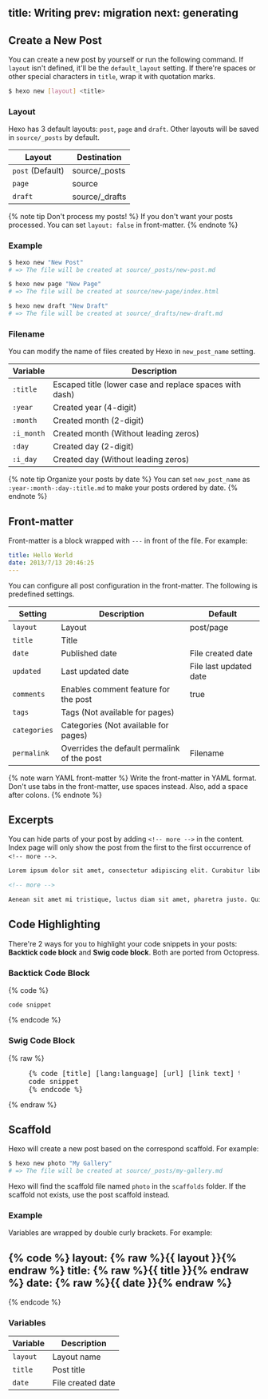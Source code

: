 title: Writing
prev: migration
next: generating
---
## Create a New Post

You can create a new post by yourself or run the following command. If `layout` isn't defined, it'll be the `default_layout` setting. If there're spaces or other special characters in `title`, wrap it with quotation marks.

``` bash
$ hexo new [layout] <title>
```

### Layout

Hexo has 3 default layouts: `post`, `page` and `draft`. Other layouts will be saved in `source/_posts` by default.

Layout | Destination
--- | ---
`post` (Default) | source/_posts
`page` | source
`draft` | source/_drafts

{% note tip Don't process my posts! %}
If you don't want your posts processed. You can set `layout: false` in front-matter.
{% endnote %}

### Example

``` bash
$ hexo new "New Post"
# => The file will be created at source/_posts/new-post.md

$ hexo new page "New Page"
# => The file will be created at source/new-page/index.html

$ hexo new draft "New Draft"
# => The file will be created at source/_drafts/new-draft.md
```

### Filename

You can modify the name of files created by Hexo in `new_post_name` setting.

Variable | Description
--- | ---
`:title` | Escaped title (lower case and replace spaces with dash)
`:year` | Created year (4-digit)
`:month` | Created month (2-digit)
`:i_month` | Created month (Without leading zeros)
`:day` | Created day (2-digit)
`:i_day` | Created day (Without leading zeros)

{% note tip Organize your posts by date %}
You can set `new_post_name` as `:year-:month-:day-:title.md` to make your posts ordered by date.
{% endnote %}

## Front-matter

Front-matter is a block wrapped with `---` in front of the file. For example:

``` yaml
title: Hello World
date: 2013/7/13 20:46:25
---
```

You can configure all post configuration in the front-matter. The following is predefined settings.

Setting | Description | Default
--- | --- | ---
`layout` | Layout | post/page
`title` | Title | 
`date` | Published date | File created date
`updated` | Last updated date | File last updated date
`comments` | Enables comment feature for the post | true
`tags` | Tags (Not available for pages) | 
`categories` | Categories (Not available for pages) | 
`permalink` | Overrides the default permalink of the post | Filename

{% note warn YAML front-matter %}
Write the front-matter in YAML format. Don't use tabs in the front-matter, use spaces instead. Also, add a space after colons.
{% endnote %}

## Excerpts

You can hide parts of your post by adding `<!-- more -->` in the content. Index page will only show the post from the first to the first occurrence of `<!-- more -->`.

``` markdown
Lorem ipsum dolor sit amet, consectetur adipiscing elit. Curabitur libero est, vulputate nec nibh sit amet, luctus placerat diam. Aliquam sit amet est arcu.

<!-- more -->

Aenean sit amet mi tristique, luctus diam sit amet, pharetra justo. Quisque ac faucibus tellus, non viverra augue. Phasellus justo ligula, pharetra adipiscing vulputate eget, fringilla sit amet urna. Nunc aliquam fermentum est ac fringilla.
```

## Code Highlighting

There're 2 ways for you to highlight your code snippets in your posts: **Backtick code block** and **Swig code block**. Both are ported from Octopress.

### Backtick Code Block

{% code %}
``` [language] [title] [url] [link text]
code snippet
```
{% endcode %}

### Swig Code Block

{% raw %}
<figure class="highlight"><pre>{% code [title] [lang:language] [url] [link text] %}
code snippet
{% endcode %}
</pre></figure>
{% endraw %}

## Scaffold

Hexo will create a new post based on the correspond scaffold. For example:

``` bash
$ hexo new photo "My Gallery"
# => The file will be created at source/_posts/my-gallery.md
```

Hexo will find the scaffold file named `photo` in the `scaffolds` folder. If the scaffold not exists, use the post scaffold instead.

### Example

Variables are wrapped by double curly brackets. For example:

{% code %}
layout: {% raw %}{{ layout }}{% endraw %}
title: {% raw %}{{ title }}{% endraw %}
date: {% raw %}{{ date }}{% endraw %}
---
{% endcode %}

### Variables

Variable | Description
--- | ---
`layout` | Layout name
`title` | Post title
`date` | File created date